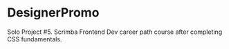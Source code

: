 # DesignerPromo
 Solo Project #5. Scrimba Frontend Dev career path course after completing CSS fundamentals.
